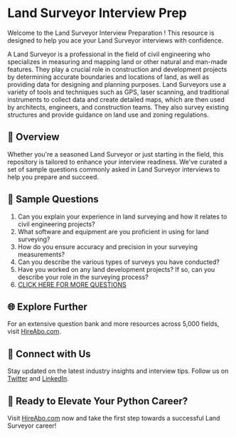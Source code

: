 # Land Surveyor Interview Prep

Welcome to the Land Surveyor Interview Preparation ! This resource is designed to help you ace your Land Surveyor interviews with confidence.

A Land Surveyor is a professional in the field of civil engineering who specializes in measuring and mapping land or other natural and man-made features. They play a crucial role in construction and development projects by determining accurate boundaries and locations of land, as well as providing data for designing and planning purposes. Land Surveyors use a variety of tools and techniques such as GPS, laser scanning, and traditional instruments to collect data and create detailed maps, which are then used by architects, engineers, and construction teams. They also survey existing structures and provide guidance on land use and zoning regulations.

## 🚀 Overview

Whether you're a seasoned Land Surveyor or just starting in the field, this repository is tailored to enhance your interview readiness. We've curated a set of sample questions commonly asked in Land Surveyor interviews to help you prepare and succeed.

## 📝 Sample Questions

1. Can you explain your experience in land surveying and how it relates to civil engineering projects?
2. What software and equipment are you proficient in using for land surveying?
3. How do you ensure accuracy and precision in your surveying measurements?
4. Can you describe the various types of surveys you have conducted?
5. Have you worked on any land development projects? If so, can you describe your role in the surveying process?
6. [CLICK HERE FOR MORE QUESTIONS](https://hireabo.com/job/3_0_34/Land%20Surveyor)

## 🌐 Explore Further

For an extensive question bank and more resources across 5,000 fields, visit [HireAbo.com](https://www.hireabo.com).

## 📱 Connect with Us

Stay updated on the latest industry insights and interview tips. Follow us on [Twitter](https://twitter.com/hireabo) and [LinkedIn](https://www.linkedin.com/in/hire-abo-3609972a8/).

## 🚀 Ready to Elevate Your Python Career?

Visit [HireAbo.com](https://www.hireabo.com) now and take the first step towards a successful Land Surveyor career!